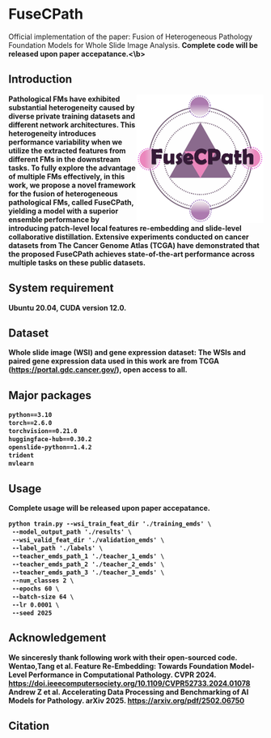 # FuseCPath
Official implementation of the paper: Fusion of Heterogeneous Pathology Foundation Models for Whole Slide Image Analysis. <b>Complete code will be released upon paper accepatance.<\b>

## Introduction
<img align="right" src="assets/FuseCPath_logo.png" width="250px" />
Pathological FMs have exhibited substantial heterogeneity caused by diverse private training datasets and different network architectures. This heterogeneity introduces performance variability when we utilize the extracted features from different FMs in the downstream tasks. To fully explore the advantage of multiple FMs effectively, in this work, we propose a novel framework for the fusion of heterogeneous pathological FMs, called FuseCPath, yielding a model with a superior ensemble performance by introducing patch-level local features re-embedding and slide-level collaborative distillation. Extensive experiments conducted on cancer datasets from The Cancer Genome Atlas (TCGA) have demonstrated that the proposed FuseCPath achieves state-of-the-art performance across multiple tasks on these public datasets.

## System requirement
Ubuntu 20.04, CUDA version 12.0. <br>

## Dataset
Whole slide image (WSI) and gene expression dataset: The WSIs and paired gene expression data used in this work are from TCGA (https://portal.gdc.cancer.gov/), open access to all.

## Major packages
```
python==3.10
torch==2.6.0
torchvision==0.21.0
huggingface-hub==0.30.2
openslide-python==1.4.2
trident
mvlearn
```

## Usage
Complete usage will be released upon paper accepatance.
```
python train.py --wsi_train_feat_dir './training_emds' \
 --model_output_path './results' \
 --wsi_valid_feat_dir './validation_emds' \
 --label_path './labels' \
 --teacher_emds_path_1 './teacher_1_emds' \
 --teacher_emds_path_2 './teacher_2_emds' \
 --teacher_emds_path_3 './teacher_3_emds' \
 --num_classes 2 \
 --epochs 60 \
 --batch-size 64 \
 --lr 0.0001 \
 --seed 2025
```

## Acknowledgement
We sinceresly thank following work with their open-sourced code.<br>
Wentao,Tang et al. Feature Re-Embedding: Towards Foundation Model-Level Performance in Computational Pathology. CVPR 2024. https://doi.ieeecomputersociety.org/10.1109/CVPR52733.2024.01078  <br>
Andrew Z et al. Accelerating Data Processing and Benchmarking of AI Models for Pathology. arXiv 2025. https://arxiv.org/pdf/2502.06750  <br>

## Citation
